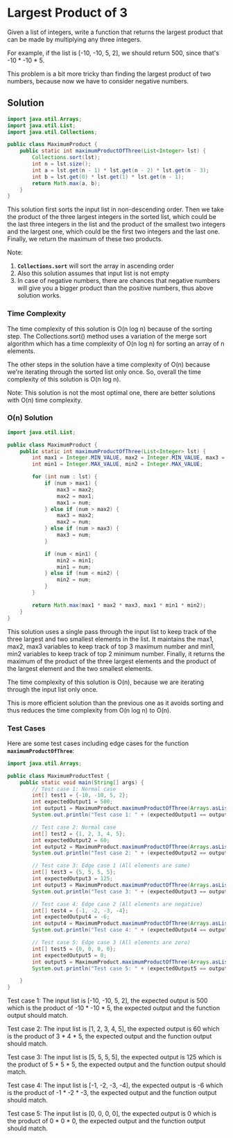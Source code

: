 # Largest Product of 3

Given a list of integers, write a function that returns the largest product that can be made by multiplying any three integers.

For example, if the list is [-10, -10, 5, 2], we should return 500, since that's -10 * -10 * 5.

This problem is a bit more tricky than finding the largest product of two numbers, because now we have to consider negative numbers.

## Solution

```java
import java.util.Arrays;
import java.util.List;
import java.util.Collections;

public class MaximumProduct {
    public static int maximumProductOfThree(List<Integer> lst) {
        Collections.sort(lst);
        int n = lst.size();
        int a = lst.get(n - 1) * lst.get(n - 2) * lst.get(n - 3);
        int b = lst.get(0) * lst.get(1) * lst.get(n - 1);
        return Math.max(a, b);
    }
}

```

This solution first sorts the input list in non-descending order. Then we take the product of the three largest integers in the sorted list, which could be the last three integers in the list and the product of the smallest two integers and the largest one, which could be the first two integers and the last one. Finally, we return the maximum of these two products.

Note:

1. **`Collections.sort`** will sort the array in ascending order
2. Also this solution assumes that input list is not empty
3. In case of negative numbers, there are chances that negative numbers will give you a bigger product than the positive numbers, thus above solution works.


### Time Complexity

The time complexity of this solution is O(n log n) because of the sorting step. The Collections.sort() method uses a variation of the merge sort algorithm which has a time complexity of O(n log n) for sorting an array of n elements.

The other steps in the solution have a time complexity of O(n) because we're iterating through the sorted list only once. So, overall the time complexity of this solution is O(n log n).

Note: This solution is not the most optimal one, there are better solutions with O(n) time complexity.


### O(n) Solution

```java
import java.util.List;

public class MaximumProduct {
    public static int maximumProductOfThree(List<Integer> lst) {
        int max1 = Integer.MIN_VALUE, max2 = Integer.MIN_VALUE, max3 = Integer.MIN_VALUE;
        int min1 = Integer.MAX_VALUE, min2 = Integer.MAX_VALUE;

        for (int num : lst) {
            if (num > max1) {
                max3 = max2;
                max2 = max1;
                max1 = num;
            } else if (num > max2) {
                max3 = max2;
                max2 = num;
            } else if (num > max3) {
                max3 = num;
            }

            if (num < min1) {
                min2 = min1;
                min1 = num;
            } else if (num < min2) {
                min2 = num;
            }
        }

        return Math.max(max1 * max2 * max3, max1 * min1 * min2);
    }
}

```

This solution uses a single pass through the input list to keep track of the three largest and two smallest elements in the list.
It maintains the max1, max2, max3 variables to keep track of top 3 maximum number and min1, min2 variables to keep track of top 2 minimum number.
Finally, it returns the maximum of the product of the three largest elements and the product of the largest element and the two smallest elements.

The time complexity of this solution is O(n), because we are iterating through the input list only once.

This is more efficient solution than the previous one as it avoids sorting and thus reduces the time complexity from O(n log n) to O(n).

### Test Cases

Here are some test cases including edge cases for the function **`maximumProductOfThree`**:

```java
import java.util.Arrays;

public class MaximumProductTest {
    public static void main(String[] args) {
        // Test case 1: Normal case
        int[] test1 = {-10, -10, 5, 2};
        int expectedOutput1 = 500;
        int output1 = MaximumProduct.maximumProductOfThree(Arrays.asList(test1));
        System.out.println("Test case 1: " + (expectedOutput1 == output1));

        // Test case 2: Normal case
        int[] test2 = {1, 2, 3, 4, 5};
        int expectedOutput2 = 60;
        int output2 = MaximumProduct.maximumProductOfThree(Arrays.asList(test2));
        System.out.println("Test case 2: " + (expectedOutput2 == output2));

        // Test case 3: Edge case 1 (All elements are same)
        int[] test3 = {5, 5, 5, 5};
        int expectedOutput3 = 125;
        int output3 = MaximumProduct.maximumProductOfThree(Arrays.asList(test3));
        System.out.println("Test case 3: " + (expectedOutput3 == output3));

        // Test case 4: Edge case 2 (All elements are negative)
        int[] test4 = {-1, -2, -3, -4};
        int expectedOutput4 = -6;
        int output4 = MaximumProduct.maximumProductOfThree(Arrays.asList(test4));
        System.out.println("Test case 4: " + (expectedOutput4 == output4));

        // Test case 5: Edge case 3 (All elements are zero)
        int[] test5 = {0, 0, 0, 0};
        int expectedOutput5 = 0;
        int output5 = MaximumProduct.maximumProductOfThree(Arrays.asList(test5));
        System.out.println("Test case 5: " + (expectedOutput5 == output5));

    }
}

```

Test case 1: The input list is [-10, -10, 5, 2], the expected output is 500 which is the product of -10 * -10 * 5, the expected output and the function output should match.

Test case 2: The input list is [1, 2, 3, 4, 5], the expected output is 60 which is the product of 3 * 4 * 5, the expected output and the function output should match.

Test case 3: The input list is [5, 5, 5, 5], the expected output is 125 which is the product of 5 * 5 * 5, the expected output and the function output should match.

Test case 4: The input list is [-1, -2, -3, -4], the expected output is -6 which is the product of -1 * -2 * -3, the expected output and the function output should match.

Test case 5: The input list is [0, 0, 0, 0], the expected output is 0 which is the product of 0 * 0 * 0, the expected output and the function output should match.
